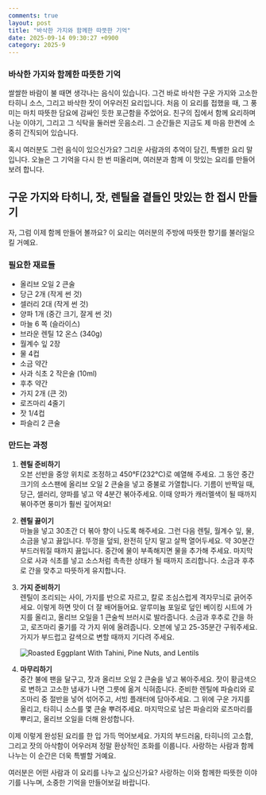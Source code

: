 ```yaml
---
comments: true
layout: post
title: "바삭한 가지와 함께한 따뜻한 기억"
date: 2025-09-14 09:30:27 +0900
category: 2025-9
---
```


### 바삭한 가지와 함께한 따뜻한 기억

쌀쌀한 바람이 불 때면 생각나는 음식이 있습니다. 그건 바로 바삭한 구운 가지와 고소한 타히니 소스, 그리고 바삭한 잣이 어우러진 요리입니다. 처음 이 요리를 접했을 때, 그 풍미는 마치 따뜻한 담요에 감싸인 듯한 포근함을 주었어요. 친구의 집에서 함께 요리하며 나눈 이야기, 그리고 그 식탁을 둘러싼 웃음소리. 그 순간들은 지금도 제 마음 한켠에 소중히 간직되어 있습니다.

혹시 여러분도 그런 음식이 있으신가요? 그리운 사람과의 추억이 담긴, 특별한 요리 말입니다. 오늘은 그 기억을 다시 한 번 떠올리며, 여러분과 함께 이 맛있는 요리를 만들어보려 합니다.

  

## 구운 가지와 타히니, 잣, 렌틸을 곁들인 맛있는 한 접시 만들기

자, 그럼 이제 함께 만들어 볼까요? 이 요리는 여러분의 주방에 따뜻한 향기를 불러일으킬 거예요. 

### 필요한 재료들

- 올리브 오일 2 큰술
- 당근 2개 (작게 썬 것)
- 셀러리 2대 (작게 썬 것)
- 양파 1개 (중간 크기, 잘게 썬 것)
- 마늘 6 쪽 (슬라이스)
- 브라운 렌틸 12 온스 (340g)
- 월계수 잎 2장
- 물 4컵
- 소금 약간
- 사과 식초 2 작은술 (10ml)
- 후추 약간
- 가지 2개 (큰 것)
- 로즈마리 4줄기
- 잣 1/4컵
- 파슬리 2 큰술

### 만드는 과정

1. **렌틸 준비하기**  
   오븐 선반을 중앙 위치로 조정하고 450°F(232°C)로 예열해 주세요. 그 동안 중간 크기의 소스팬에 올리브 오일 2 큰술을 넣고 중불로 가열합니다. 기름이 반짝일 때, 당근, 셀러리, 양파를 넣고 약 4분간 볶아주세요. 이때 양파가 캐러멜색이 될 때까지 볶아주면 풍미가 훨씬 깊어져요!

2. **렌틸 끓이기**  
   마늘을 넣고 30초간 더 볶아 향이 나도록 해주세요. 그런 다음 렌틸, 월계수 잎, 물, 소금을 넣고 끓입니다. 뚜껑을 덮되, 완전히 닫지 말고 살짝 열어두세요. 약 30분간 부드러워질 때까지 끓입니다. 중간에 물이 부족해지면 물을 추가해 주세요. 마지막으로 사과 식초를 넣고 소스처럼 촉촉한 상태가 될 때까지 조리합니다. 소금과 후추로 간을 맞추고 따뜻하게 유지합니다.

3. **가지 준비하기**  
   렌틸이 조리되는 사이, 가지를 반으로 자르고, 칼로 조심스럽게 격자무늬로 긁어주세요. 이렇게 하면 맛이 더 잘 배어들어요. 알루미늄 포일로 덮인 베이킹 시트에 가지를 올리고, 올리브 오일을 1 큰술씩 브러시로 발라줍니다. 소금과 후추로 간을 하고, 로즈마리 줄기를 각 가지 위에 올려줍니다. 오븐에 넣고 25-35분간 구워주세요. 가지가 부드럽고 갈색으로 변할 때까지 기다려 주세요.

   ![Roasted Eggplant With Tahini, Pine Nuts, and Lentils](https://www.themealdb.com/images/media/meals/ysqrus1487425681.jpg)

4. **마무리하기**  
   중간 불에 팬을 달구고, 잣과 올리브 오일 2 큰술을 넣고 볶아주세요. 잣이 황금색으로 변하고 고소한 냄새가 나면 그릇에 옮겨 식혀줍니다. 준비한 렌틸에 파슬리와 로즈마리 중 절반을 넣어 섞어주고, 서빙 플래터에 담아주세요. 그 위에 구운 가지를 올리고, 타히니 소스를 몇 큰술 뿌려주세요. 마지막으로 남은 파슬리와 로즈마리를 뿌리고, 올리브 오일을 더해 완성합니다.

  

이제 이렇게 완성된 요리를 한 입 가득 먹어보세요. 가지의 부드러움, 타히니의 고소함, 그리고 잣의 아삭함이 어우러져 정말 환상적인 조화를 이룹니다. 사랑하는 사람과 함께 나누는 이 순간은 더욱 특별할 거예요. 

여러분은 어떤 사람과 이 요리를 나누고 싶으신가요? 사랑하는 이와 함께한 따뜻한 이야기를 나누며, 소중한 기억을 만들어보길 바랍니다.